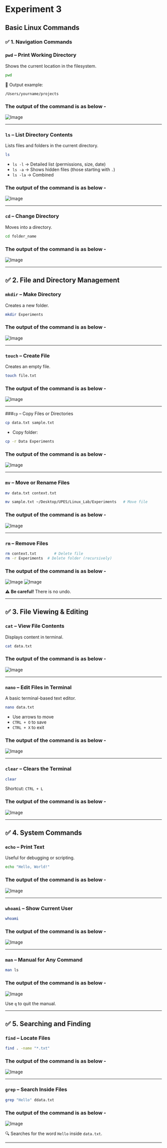 # Experiment 3
## Basic Linux Commands
### ✅ 1. **Navigation Commands**

### `pwd` – Print Working Directory

Shows the current location in the filesystem.

```bash
pwd
```

📌 Output example:

```
/Users/yourname/projects
```

### The output of the command is as below -
![Image](./images/pwd.png)

---

### `ls` – List Directory Contents

Lists files and folders in the current directory.

```bash
ls
```

* `ls -l` → Detailed list (permissions, size, date)
* `ls -a` → Shows hidden files (those starting with `.`)
* `ls -la` → Combined

### The output of the command is as below -
![Image](./images/ls.png)

---

### `cd` – Change Directory

Moves into a directory.

```bash
cd folder_name
```
### The output of the command is as below -
![Image](./images/cd.png)

---

## ✅ 2. **File and Directory Management**

### `mkdir` – Make Directory

Creates a new folder.

```bash
mkdir Experiments
```
### The output of the command is as below -
![Image](./images/mkdir.png)

---

### `touch` – Create File

Creates an empty file.

```bash
touch file.txt
```
### The output of the command is as below -
![Image](./images/touch.png)

---

###`cp` – Copy Files or Directories

```bash
cp data.txt sample.txt
```

* Copy folder:

```bash
cp -r Data Experiments
```
### The output of the command is as below -
![Image](./images/cp.png)

---

### `mv` – Move or Rename Files

```bash
mv data.txt context.txt
```

```bash
mv sample.txt ~/Desktop/UPES/Linux_Lab/Experiments   # Move file
```
### The output of the command is as below -
![Image](./images/mv.png)

---

### `rm` – Remove Files

```bash
rm context.txt        # Delete file
rm -r Experiments  # Delete folder (recursively)
```
### The output of the command is as below -
![Image](./images/rm1.png)
![Image](./images/rm2.png)

⚠️ **Be careful!** There is no undo.

---

## ✅ 3. **File Viewing & Editing**

### `cat` – View File Contents

Displays content in terminal.

```bash
cat data.txt
```
### The output of the command is as below -
![Image](./images/cat.png)

---

### `nano` – Edit Files in Terminal

A basic terminal-based text editor.

```bash
nano data.txt
```

* Use arrows to move
* `CTRL + O` to save
* `CTRL + X` to exit
### The output of the command is as below -
![Image](./images/nano.png)

---

### `clear` – Clears the Terminal

```bash
clear
```

Shortcut: `CTRL + L`
### The output of the command is as below -
![Image](./images/clear.png)

---

## ✅ 4. **System Commands**

### `echo` – Print Text

Useful for debugging or scripting.

```bash
echo "Hello, World!"
```
### The output of the command is as below -
![Image](./images/echo.png)

---

### `whoami` – Show Current User

```bash
whoami
```
### The output of the command is as below -
![Image](./images/whoami.png)

---

### `man` – Manual for Any Command

```bash
man ls
```
### The output of the command is as below -
![Image](./images/man.png)

Use `q` to quit the manual.

---

## ✅ 5. **Searching and Finding**

### `find` – Locate Files

```bash
find . -name "*.txt"
```
### The output of the command is as below -
![Image](./images/fIND.png)

---

### `grep` – Search Inside Files

```bash
grep "Hello" ddata.txt
```
### The output of the command is as below -
![Image](./images/grep.png)

🔍 Searches for the word `Hello` inside `data.txt`.

---









